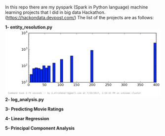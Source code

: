 In this repo there are my pyspark (Spark in Python language) machine learning projects that I did in big data Hackathon. (https://hackondata.devpost.com/)
The list of the projects are as follows:

**1- entity_resolution.py**
![](emirshekari/sample_git.png)
**2- log_analysis.py**

**3- Predicting Movie Ratings**

**4-  Linear Regression**

**5- Principal Component Analysis**

